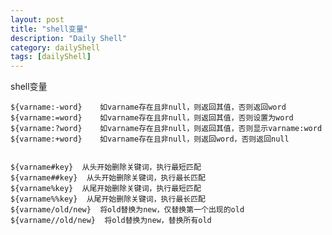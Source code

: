 ```yaml
---
layout: post
title: "shell变量"
description: "Daily Shell"
category: dailyShell
tags: [dailyShell]
---
```



shell变量

    ${varname:-word}    如varname存在且非null，则返回其值，否则返回word
    ${varname:=word}    如varname存在且非null，则返回其值，否则设置为word
    ${varname:?word}    如varname存在且非null，则返回其值，否则显示varname:word
    ${varname:+word}    如varname存在且非null，则返回word，否则返回null


    ${varname#key}  从头开始删除关键词，执行最短匹配
    ${varname##key}  从头开始删除关键词，执行最长匹配
    ${varname%key}  从尾开始删除关键词，执行最短匹配
    ${varname%%key}  从尾开始删除关键词，执行最长匹配
    ${varname/old/new}  将old替换为new，仅替换第一个出现的old
    ${varname//old/new}  将old替换为new，替换所有old
